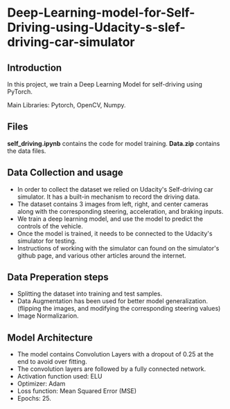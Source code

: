 # Deep-Learning-model-for-Self-Driving-using-Udacity-s-slef-driving-car-simulator

## Introduction

In this project, we train a Deep Learning Model for self-driving using PyTorch.

Main Libraries: Pytorch, OpenCV, Numpy.

## Files
**self_driving.ipynb** contains the code for model training.
**Data.zip** contains the data files.

## Data Collection and usage

- In order to collect the dataset we relied on Udacity's Self-driving car simulator. It has a built-in mechanism to record the driving data. 
- The dataset contains 3 images from left, right, and center cameras along with the corresponding steering, acceleration, and braking inputs.
- We train a deep learning model, and use the model to predict the controls of the vehicle.
- Once the model is trained, it needs to be connected to the Udacity's simulator for testing.
- Instructions of working with the simulator can found on the simulator's github page, and various other articles around the internet.

## Data Preperation steps

- Splitting the dataset into training and test samples.
- Data Augmentation has been used for better model generalization. (flipping the images, and modifying the corresponding steering values)
- Image Normalizarion.

## Model Architecture

- The model contains Convolution Layers with a dropout of 0.25 at the end to avoid over fitting.
- The convolution layers are followed by a fully connected network.
- Activation function used: ELU
- Optimizer: Adam
- Loss function: Mean Squared Error (MSE)
- Epochs: 25.
